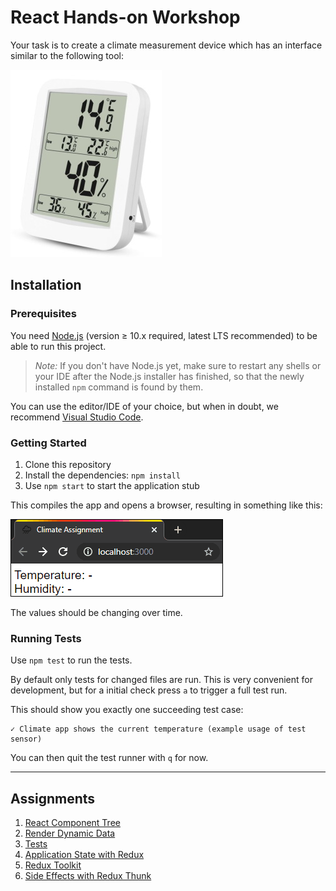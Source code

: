 # React Hands-on Workshop

Your task is to create a climate measurement device which has an interface
similar to the following tool:

![thermometer showing temperature and humidity, including low/high](thermo.jpg)

## Installation

### Prerequisites

You need [Node.js](https://nodejs.org) (version ≥ 10.x required, latest LTS
recommended) to be able to run this project.

> *Note:* If you don't have Node.js yet, make sure to restart any shells or your
> IDE after the Node.js installer has finished, so that the newly installed
> `npm` command is found by them.

You can use the editor/IDE of your choice, but when in doubt, we recommend
[Visual Studio Code](https://code.visualstudio.com/).

### Getting Started

1. Clone this repository
2. Install the dependencies: `npm install`
3. Use `npm start` to start the application stub

This compiles the app and opens a browser, resulting in something like this:

![example of app in its initial state](app-initial.gif)

The values should be changing over time.

### Running Tests

Use `npm test` to run the tests.

By default only tests for changed files are run. This is very convenient for
development, but for a initial check press `a` to trigger a full test run.

This should show you exactly one succeeding test case:

```text
✓ Climate app shows the current temperature (example usage of test sensor)
```

You can then quit the test runner with `q` for now.

---

## Assignments

1. [React Component Tree](assignment-1.md)
2. [Render Dynamic Data](assignment-2.md)
3. [Tests](assignment-3.md)
4. [Application State with Redux](assignment-4.md)
5. [Redux Toolkit](assignment-5.md)
6. [Side Effects with Redux Thunk](assignment-6.md)
